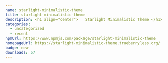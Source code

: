```yaml
---
name: starlight-minimalistic-theme
title: starlight-minimalistic-theme
description: <h1 align="center">   Starlight Minimalistic Theme </h1>
categories:
  - uncategorized
  - recent
npmUrl: https://www.npmjs.com/package/starlight-minimalistic-theme
homepageUrl: https://starlight-minimalistic-theme.trueberryless.org/
badge: new
downloads: 57
---
```

